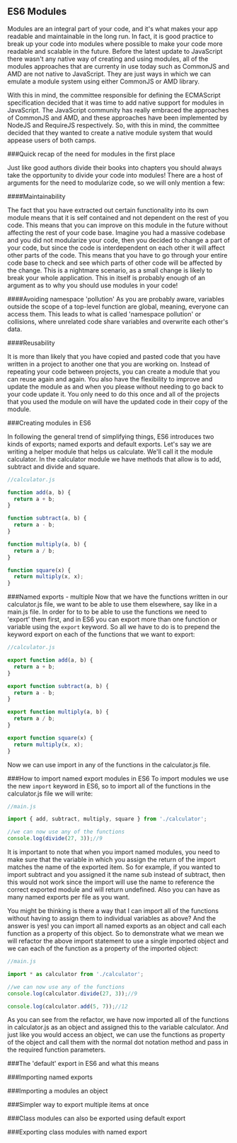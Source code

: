 ## ES6 Modules 
Modules are an integral part of your code, and it's what makes your app readable and maintainable in the long run. In fact, it is good practice to break up your code into modules where possible to make your code more readable and scalable in the future. Before the latest update to JavaScript there wasn't any native way of creating and using modules, all of the modules approaches that are currenty in use today such as CommonJS and AMD are not native to JavaScript. They are just ways in which we can emulate a module system using either CommonJS or AMD library. 

With this in mind, the committee responsible for defining the ECMAScript specification decided that it was time to add native support for modules in JavaScript. The JavaScript community has really embraced the approaches of CommonJS and AMD, and these approaches have been implemented by NodeJS and RequireJS respectively. So, with this in mind, the committee decided that they wanted to create a native module system that would appease users of both camps. 

###Quick recap of the need for modules in the first place 

Just like good authors divide their books into chapters you should always take the opportunity to divide your code into modules! There are a host of arguments for the need to modularize code, so we will only mention a few: 

####Maintainability

The fact that you have extracted out certain functionality into its own module means that it is self contained and not dependent on the rest of you code. This means that you can improve on this module in the future without affecting the rest of your code base. Imagine you had a massive codebase and you did not modularize your code, then you decided to change a part of your code, but since the code is interdependent on each other it will affect other parts of the code. This means that you have to go through your entire code base to check and see which parts of other code will be affected by the change. This is a nightmare scenario, as a small change is likely to break your whole application. This in itself is probably enough of an argument as to why you should use modules in your code!

####Avoiding namespace 'pollution'
As you are probably aware, variables outside the scope of a top-level function are global, meaning, everyone can access them. This leads to what is called 'namespace pollution' or collisions, where unrelated code share variables and overwrite each other's data. 

####Reusability 

It is more than likely that you have copied and pasted code that you have written in a project to another one that you are working on. Instead of repeating your code between projects, you can create a module that you can reuse again and again. You also have the flexibility to improve and update the module as and when you please without needing to go back to your code update it. You only need to do this once and all of the projects that you used the module on will have the updated code in their copy of the module.  

###Creating modules in ES6 

In following the general trend of simplifying things, ES6 introduces two kinds of exports; named exports and default exports. Let's say we are writing a helper module that helps us calculate. We'll call it the module calculator. In the calculator module we have methods that allow is to add, subtract and divide and square.   

```javascript 
//calculator.js

function add(a, b) {
  return a + b; 
}

function subtract(a, b) {
  return a - b; 
}

function multiply(a, b) {
  return a / b; 
}

function square(x) {
  return multiply(x, x); 
}
```
###Named exports - multiple
Now that we have the functions written in our calculator.js file, we want to be able to use them elsewhere, say like in a main.js file. In order for to to be able to use the functions we need to 'export' them first, and in ES6 you can export more than one function or variable using the `export` keyword. So all we have to do is to prepend the keyword export on each of the functions that we want to export: 

```javascript 
//calculator.js

export function add(a, b) {
  return a + b; 
}

export function subtract(a, b) {
  return a - b; 
}

export function multiply(a, b) {
  return a / b; 
}

export function square(x) {
  return multiply(x, x); 
}
```
Now we can use import in any of the functions in the calculator.js file. 

###How to import named export modules in ES6 
To import modules we use the new `import` keyword in ES6, so to import all of the functions in the calculator.js file we will write: 

```javascript 
//main.js 

import { add, subtract, multiply, square } from './calculator'; 

//we can now use any of the functions 
console.log(divide(27, 3));//9

```
It is important to note that when you import named modules, you need to make sure that the variable in which you assign the return of the import matches the name of the exported item. So for example, if you wanted to import subtract and you assigned it the name sub instead of subtract, then this would not work since the import will use the name to reference the correct exported module and will return undefined. Also you can have as many named exports per file as you want. 

You might be thinking is there a way that I can import all of the functions without having to assign them to individual variables as above? And the answer is yes! you can import all named exports as an object and call each function as a property of this object. So to demonstrate what we mean we will refactor the above import statement to use a single imported object and we can each of the function as a property of the imported object: 

```javascript 
//main.js 

import * as calculator from './calculator'; 

//we can now use any of the functions 
console.log(calculator.divide(27, 3));//9

console.log(calculator.add(5, 7));//12
```
As you can see from the refactor, we have now imported all of the functions in calculator.js as an object and assigned this to the variable calculator. And just like you would access an object, we can use the functions as property of the object and call them with the normal dot notation method and pass in the required function parameters. 


###The 'default' export in ES6 and what this means 

###Importing named exports 

###Importing a modules an object 

###Simpler way to export multiple items at once

###Class modules can also be exported using default export

###Exporting class modules with named export 


